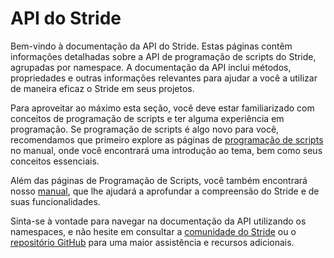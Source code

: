 ﻿# API do Stride

Bem-vindo à documentação da API do Stride. Estas páginas contêm informações detalhadas sobre a API de programação de scripts do Stride, agrupadas por namespace. A documentação da API inclui métodos, propriedades e outras informações relevantes para ajudar a você a utilizar de maneira eficaz o Stride em seus projetos.

Para aproveitar ao máximo esta seção, você deve estar familiarizado com conceitos de programação de scripts e ter alguma experiência em programação. Se programação de scripts é algo novo para você, recomendamos que primeiro explore as páginas de [programação de scripts](../manual/scripts/index.md) no manual, onde você encontrará uma introdução ao tema, bem como seus conceitos essenciais.

Além das páginas de Programação de Scripts, você também encontrará nosso [manual](../manual/index.md), que lhe ajudará a aprofundar a compreensão do Stride e de suas funcionalidades.

Sinta-se à vontade para navegar na documentação da API utilizando os namespaces, e não hesite em consultar a [comunidade do Stride](https://www.stride3d.net/community/) ou o [repositório GitHub](https://github.com/stride3d/stride) para uma maior assistência e recursos adicionais.
